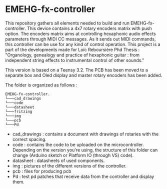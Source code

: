 # EMEHG-fx-controller

This repository gathers all elements needed to build and run EMEHG-fx-controller.
This device contains a 4x7 rotary encoders matrix with push option.
The encoders matrix aims at controlling hexaphonic audio effects parameters through MIDI CC messages.
 As it sends out MIDI commands, this controller can be use for any kind of control operation.
 This project is a part of the developments made for Loïc Reboursière Phd Thesis : 
    "Organology, genealogy and practice of hexaphonic guitar : from independent string effects to instrumental control of other sounds." 
 
This version is based on a Teensy 3.2. The PCB has been moved to a separate box and Oled display and master rotary encoders has been added.
 
 The folder is organized as follows : 
 ```
 EMEHG-fx-controller.
 └───cad_drawings
 └───code
 └───datasheet
 └───fritzing
 └───img
 └───pcb
 └───Pd
 ```
- cad_drawings : contains a document with drawings of rotaries with the correct spacing.
- code : contains the code to be uploaded on the microcontroller. Depending on the version you're using, the structure of this folder can change (Arduino sketch or Platform IO (through VS) code).
- datasheet : datasheets of used components.
- img : pictures of the different versions of the controller.
- pcb : files for producing pcb
- Pd : test pd patches that receive data from the controller and display them.
